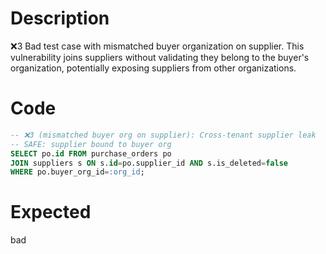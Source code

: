 # Description
❌3 Bad test case with mismatched buyer organization on supplier. This vulnerability joins suppliers without validating they belong to the buyer's organization, potentially exposing suppliers from other organizations.

# Code
```sql
-- ❌3 (mismatched buyer org on supplier): Cross-tenant supplier leak
-- SAFE: supplier bound to buyer org
SELECT po.id FROM purchase_orders po
JOIN suppliers s ON s.id=po.supplier_id AND s.is_deleted=false
WHERE po.buyer_org_id=:org_id;
```

# Expected
bad